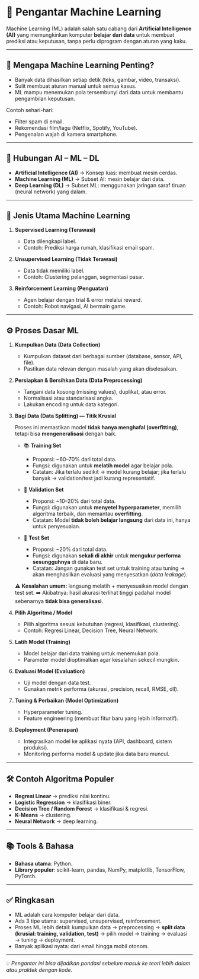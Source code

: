 # 🤖 Pengantar Machine Learning

Machine Learning (ML) adalah salah satu cabang dari **Artificial Intelligence (AI)** yang memungkinkan komputer **belajar dari data** untuk membuat prediksi atau keputusan, tanpa perlu diprogram dengan aturan yang kaku.

---

## 📌 Mengapa Machine Learning Penting?

* Banyak data dihasilkan setiap detik (teks, gambar, video, transaksi).
* Sulit membuat aturan manual untuk semua kasus.
* ML mampu menemukan pola tersembunyi dari data untuk membantu pengambilan keputusan.

Contoh sehari-hari:

* Filter spam di email.
* Rekomendasi film/lagu (Netflix, Spotify, YouTube).
* Pengenalan wajah di kamera smartphone.

---

## 🧩 Hubungan AI – ML – DL

* **Artificial Intelligence (AI)** → Konsep luas: membuat mesin cerdas.
* **Machine Learning (ML)** → Subset AI: mesin belajar dari data.
* **Deep Learning (DL)** → Subset ML: menggunakan jaringan saraf tiruan (neural network) yang dalam.

---

## 🎯 Jenis Utama Machine Learning

1. **Supervised Learning (Terawasi)**

   * Data dilengkapi label.
   * Contoh: Prediksi harga rumah, klasifikasi email spam.

2. **Unsupervised Learning (Tidak Terawasi)**

   * Data tidak memiliki label.
   * Contoh: Clustering pelanggan, segmentasi pasar.

3. **Reinforcement Learning (Penguatan)**

   * Agen belajar dengan trial & error melalui reward.
   * Contoh: Robot navigasi, AI bermain game.

---

## ⚙️ Proses Dasar ML

1. **Kumpulkan Data (Data Collection)**

   * Kumpulkan dataset dari berbagai sumber (database, sensor, API, file).
   * Pastikan data relevan dengan masalah yang akan diselesaikan.

2. **Persiapkan & Bersihkan Data (Data Preprocessing)**

   * Tangani data kosong (missing values), duplikat, atau error.
   * Normalisasi atau standarisasi angka.
   * Lakukan encoding untuk data kategori.

3. **Bagi Data (Data Splitting) — Titik Krusial**

   Proses ini memastikan model **tidak hanya menghafal (overfitting)**, tetapi bisa **mengeneralisasi** dengan baik.

   * 📚 **Training Set**

     * Proporsi: \~60–70% dari total data.
     * Fungsi: digunakan untuk **melatih model** agar belajar pola.
     * Catatan: Jika terlalu sedikit → model kurang belajar; jika terlalu banyak → validation/test jadi kurang representatif.

   * 🧪 **Validation Set**

     * Proporsi: \~10–20% dari total data.
     * Fungsi: digunakan untuk **menyetel hyperparameter**, memilih algoritma terbaik, dan memantau **overfitting**.
     * Catatan: Model **tidak boleh belajar langsung** dari data ini, hanya untuk penyesuaian.

   * 🎯 **Test Set**

     * Proporsi: \~20% dari total data.
     * Fungsi: digunakan **sekali di akhir** untuk **mengukur performa sesungguhnya** di data baru.
     * Catatan: Jangan gunakan test set untuk training atau tuning → akan menghasilkan evaluasi yang menyesatkan (*data leakage*).

   ⚠️ **Kesalahan umum:** langsung melatih + menyesuaikan model dengan test set.
   ➡️ Akibatnya: hasil akurasi terlihat tinggi padahal model sebenarnya **tidak bisa generalisasi**.

4. **Pilih Algoritma / Model**

   * Pilih algoritma sesuai kebutuhan (regresi, klasifikasi, clustering).
   * Contoh: Regresi Linear, Decision Tree, Neural Network.

5. **Latih Model (Training)**

   * Model belajar dari data training untuk menemukan pola.
   * Parameter model dioptimalkan agar kesalahan sekecil mungkin.

6. **Evaluasi Model (Evaluation)**

   * Uji model dengan data test.
   * Gunakan metrik performa (akurasi, precision, recall, RMSE, dll).

7. **Tuning & Perbaikan (Model Optimization)**

   * Hyperparameter tuning.
   * Feature engineering (membuat fitur baru yang lebih informatif).

8. **Deployment (Penerapan)**

   * Integrasikan model ke aplikasi nyata (API, dashboard, sistem produksi).
   * Monitoring performa model & update jika data baru muncul.

---

## 🛠️ Contoh Algoritma Populer

* **Regresi Linear** → prediksi nilai kontinu.
* **Logistic Regression** → klasifikasi biner.
* **Decision Tree / Random Forest** → klasifikasi & regresi.
* **K-Means** → clustering.
* **Neural Network** → deep learning.

---

## 📚 Tools & Bahasa

* **Bahasa utama**: Python.
* **Library populer**: scikit-learn, pandas, NumPy, matplotlib, TensorFlow, PyTorch.

---

## ✅ Ringkasan

* ML adalah cara komputer belajar dari data.
* Ada 3 tipe utama: supervised, unsupervised, reinforcement.
* Proses ML lebih detail: kumpulkan data → preprocessing → **split data (krusial: training, validation, test)** → pilih model → training → evaluasi → tuning → deployment.
* Banyak aplikasi nyata: dari email hingga mobil otonom.

---

💡 *Pengantar ini bisa dijadikan pondasi sebelum masuk ke teori lebih dalam atau praktek dengan kode.*
